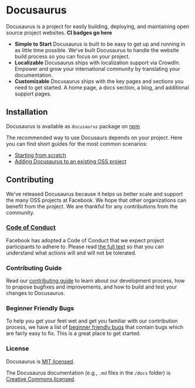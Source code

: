 # Docusaurus

Docusaurus is a project for easily building, deploying, and maintaining open source project websites. __CI badges go here__

* **Simple to Start** Docusaurus is built to be easy to get up and running in as little time possible. We've built Docusaurus to handle the website build process so you can focus on your project.  
* **Localizable** Docusaurus ships with localization support via CrowdIn. Empower and grow your international community by translating your documentation.
* **Customizable** Docusaurus ships with the key pages and sections you need to get started. A home page, a docs section, a blog, and additional support pages.

## Installation

Docusaurus is available as `docusaurus` package on [npm](https://www.npmjs.com)

The recommended way to use Docusaurs depends on your project. Here you can find short guides for the most common scenarios:

* [Starting from scratch](https://docusaurus.io/docs/getting-started-installation.html#starting-from-scratch)
* [Adding Docusaurus to an existing OSS project](https://docusaurus.io/docs/getting-started-installation.html#adding-docusaurus-to-a-project)

## Contributing

We've released Docusaurus because it helps us better scale and support the many OSS projects at Facebook. We hope that other organizations can benefit from the project. We are thankful for any contributions from the community.

### [Code of Conduct](https://code.facebook.com/codeofconduct)

Facebook has adopted a Code of Conduct that we expect project participants to adhere to. Please read [the full text](https://code.facebook.com/codeofconduct) so that you can understand what actions will and will not be tolerated.

### Contributing Guide

Read our [contributing guide](https://docusaurus.io/docs/how-to-contribute.html) to learn about our development process, how to propose bugfixes and improvements, and how to build and test your changes to Docusaurus.

### Beginner Friendly Bugs

To help you get your feet wet and get you familiar with our contribution process, we have a list of [beginner friendly bugs](https://github.com/facebookexperimental/Docusaurus/labels/Difficulty%3A%20beginner) that contain bugs which are fairly easy to fix. This is a great place to get started.

### License

Docusaurus is [MIT licensed](./LICENSE).

The Docusaurus documentation (e.g., `.md` files in the `/docs` folder) is [Creative Commons licensed](./LICENSE-docs).
